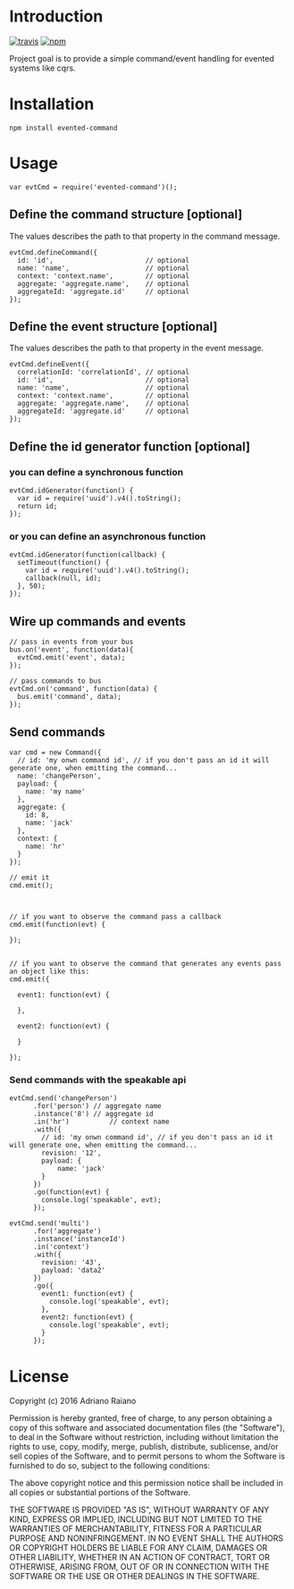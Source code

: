 # Introduction

[![travis](https://img.shields.io/travis/adrai/node-evented-command.svg)](https://travis-ci.org/adrai/node-evented-command) [![npm](https://img.shields.io/npm/v/evented-command.svg)](https://npmjs.org/package/evented-command)

Project goal is to provide a simple command/event handling for evented systems like cqrs.

# Installation

	npm install evented-command

# Usage

	var evtCmd = require('evented-command')();

## Define the command structure [optional]
The values describes the path to that property in the command message.

	evtCmd.defineCommand({
	  id: 'id',                       // optional
	  name: 'name',                   // optional
	  context: 'context.name',        // optional
	  aggregate: 'aggregate.name',    // optional
	  aggregateId: 'aggregate.id'     // optional
	});

## Define the event structure [optional]
The values describes the path to that property in the event message.

	evtCmd.defineEvent({
	  correlationId: 'correlationId', // optional
	  id: 'id',                       // optional
	  name: 'name',                   // optional
	  context: 'context.name',        // optional
	  aggregate: 'aggregate.name',    // optional
	  aggregateId: 'aggregate.id'     // optional
	});

## Define the id generator function [optional]
### you can define a synchronous function

	evtCmd.idGenerator(function() {
	  var id = require('uuid').v4().toString();
	  return id;
	});

### or you can define an asynchronous function

	evtCmd.idGenerator(function(callback) {
	  setTimeout(function() {
	    var id = require('uuid').v4().toString();
	    callback(null, id);
	  }, 50);
	});

## Wire up commands and events

	// pass in events from your bus
	bus.on('event', function(data){
	  evtCmd.emit('event', data);
	});

	// pass commands to bus
	evtCmd.on('command', function(data) {
	  bus.emit('command', data);
	});

## Send commands

	var cmd = new Command({
	  // id: 'my onwn command id', // if you don't pass an id it will generate one, when emitting the command...
	  name: 'changePerson',
	  payload: {
	    name: 'my name'
	  },
	  aggregate: {
	    id: 8,
	    name: 'jack'
	  },
	  context: {
	    name: 'hr'
	  }
	});

	// emit it
	cmd.emit();



	// if you want to observe the command pass a callback
	cmd.emit(function(evt) {

	});


	// if you want to observe the command that generates any events pass an object like this:
	cmd.emit({

	  event1: function(evt) {

	  },

	  event2: function(evt) {

	  }

	});

### Send commands with the speakable api

	evtCmd.send('changePerson')
	      .for('person') // aggregate name
	      .instance('8') // aggregate id
	      .in('hr')			 // context name
	      .with({
	        // id: 'my onwn command id', // if you don't pass an id it will generate one, when emitting the command...
	        revision: '12',
	        payload: {
	        	name: 'jack'
	        }
	      })
	      .go(function(evt) {
	        console.log('speakable', evt);
	      });

	evtCmd.send('multi')
	      .for('aggregate')
	      .instance('instanceId')
	      .in('context')
	      .with({
	        revision: '43',
	        payload: 'data2'
	      })
	      .go({
	        event1: function(evt) {
	          console.log('speakable', evt);
	        },
	        event2: function(evt) {
	          console.log('speakable', evt);
	        }
	      });

# License

Copyright (c) 2016 Adriano Raiano

Permission is hereby granted, free of charge, to any person obtaining a copy
of this software and associated documentation files (the "Software"), to deal
in the Software without restriction, including without limitation the rights
to use, copy, modify, merge, publish, distribute, sublicense, and/or sell
copies of the Software, and to permit persons to whom the Software is
furnished to do so, subject to the following conditions:

The above copyright notice and this permission notice shall be included in
all copies or substantial portions of the Software.

THE SOFTWARE IS PROVIDED "AS IS", WITHOUT WARRANTY OF ANY KIND, EXPRESS OR
IMPLIED, INCLUDING BUT NOT LIMITED TO THE WARRANTIES OF MERCHANTABILITY,
FITNESS FOR A PARTICULAR PURPOSE AND NONINFRINGEMENT. IN NO EVENT SHALL THE
AUTHORS OR COPYRIGHT HOLDERS BE LIABLE FOR ANY CLAIM, DAMAGES OR OTHER
LIABILITY, WHETHER IN AN ACTION OF CONTRACT, TORT OR OTHERWISE, ARISING FROM,
OUT OF OR IN CONNECTION WITH THE SOFTWARE OR THE USE OR OTHER DEALINGS IN
THE SOFTWARE.
